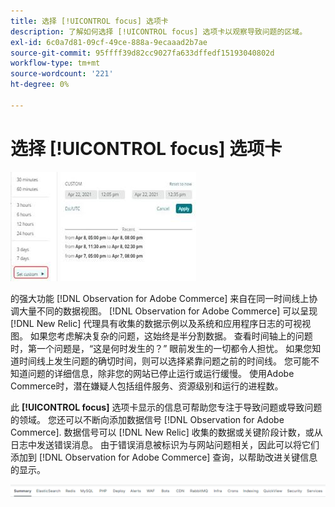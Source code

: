 ```yaml
---
title: 选择 [!UICONTROL focus] 选项卡
description: 了解如何选择 [!UICONTROL focus] 选项卡以观察导致问题的区域。
exl-id: 6c0a7d81-09cf-49ce-888a-9ecaaad2b7ae
source-git-commit: 95ffff39d82cc9027fa633dffedf15193040802d
workflow-type: tm+mt
source-wordcount: '221'
ht-degree: 0%

---
```


# 选择 [!UICONTROL focus] 选项卡

![选择焦点选项卡](../../assets/tools/observation-for-adobe-commerce/choosing-the-focus-tabs-1.jpg)

的强大功能 [!DNL Observation for Adobe Commerce] 来自在同一时间线上协调大量不同的数据视图。 [!DNL Observation for Adobe Commerce] 可以呈现 [!DNL New Relic] 代理具有收集的数据示例以及系统和应用程序日志的可视视图。 如果您考虑解决复杂的问题，这始终是半分割数据。 查看时间轴上的问题时，第一个问题是，“这是何时发生的？” 眼前发生的一切都令人担忧。 如果您知道时间线上发生问题的确切时间，则可以选择紧靠问题之前的时间线。 您可能不知道问题的详细信息，除非您的网站已停止运行或运行缓慢。 使用Adobe Commerce时，潜在嫌疑人包括组件服务、资源级别和运行的进程数。

此 **[!UICONTROL focus]** 选项卡显示的信息可帮助您专注于导致问题或导致问题的领域。 您还可以不断向添加数据信号 [!DNL Observation for Adobe Commerce]. 数据信号可以 [!DNL New Relic] 收集的数据或关键阶段计数，或从日志中发送错误消息。 由于错误消息被标识为与网站问题相关，因此可以将它们添加到 [!DNL Observation for Adobe Commerce] 查询，以帮助改进关键信息的显示。

![选择焦点选项卡](../../assets/tools/observation-for-adobe-commerce/choosing-the-focus-tabs-2.jpeg)
